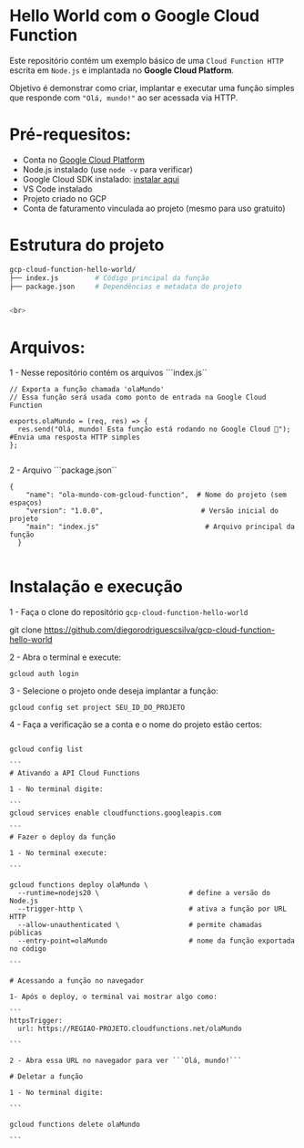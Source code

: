 # Hello World com o Google Cloud Function

Este repositório contém um exemplo básico de uma ```Cloud Function HTTP``` escrita em ```Node.js``` e implantada no **Google Cloud Platform**.

Objetivo é demonstrar como criar, implantar e executar uma função simples que responde com `"Olá, mundo!"` ao ser acessada via HTTP.

# Pré-requesitos:

- Conta no [Google Cloud Platform](https://console.cloud.google.com/)
- Node.js instalado (use `node -v` para verificar)
- Google Cloud SDK instalado: [instalar aqui](https://cloud.google.com/sdk/docs/install)
- VS Code instalado
- Projeto criado no GCP
- Conta de faturamento vinculada ao projeto (mesmo para uso gratuito)

# Estrutura do projeto

```bash
gcp-cloud-function-hello-world/
├── index.js         # Código principal da função
├── package.json     # Dependências e metadata do projeto


<br>

```

# Arquivos:

1 - Nesse repositório contém os arquivos ```index.js``

```
// Exporta a função chamada 'olaMundo'
// Essa função será usada como ponto de entrada na Google Cloud Function

exports.olaMundo = (req, res) => {
  res.send("Olá, mundo! Esta função está rodando no Google Cloud 🎉");      #Envia uma resposta HTTP simples
};


```

2 - Arquivo ```package.json``

```
{
    "name": "ola-mundo-com-gcloud-function",  # Nome do projeto (sem espaços)
    "version": "1.0.0",                        # Versão inicial do projeto
    "main": "index.js"                          # Arquivo principal da função
  }
  
```


# Instalação e execução

1 - Faça o clone do repositório ```gcp-cloud-function-hello-world```

git clone <https://github.com/diegorodriguescsilva/gcp-cloud-function-hello-world>

2 - Abra o terminal e execute:

```
gcloud auth login

```

3 - Selecione o projeto onde deseja implantar a função:

```
gcloud config set project SEU_ID_DO_PROJETO

````
4 - Faça a verificação se a conta e o nome do projeto estão certos:

````

gcloud config list

```
# Ativando a API Cloud Functions

1 - No terminal digite: 

```
gcloud services enable cloudfunctions.googleapis.com

```
# Fazer o deploy da função

1 - No terminal execute:

```

gcloud functions deploy olaMundo \
  --runtime=nodejs20 \                      # define a versão do Node.js
  --trigger-http \                          # ativa a função por URL HTTP
  --allow-unauthenticated \                 # permite chamadas públicas
  --entry-point=olaMundo                    # nome da função exportada no código

```

# Acessando a função no navegador

1- Após o deploy, o terminal vai mostrar algo como:

```
httpsTrigger:
  url: https://REGIAO-PROJETO.cloudfunctions.net/olaMundo

```

2 - Abra essa URL no navegador para ver ```Olá, mundo!```

# Deletar a função

1 - No terminal digite:

```

gcloud functions delete olaMundo

```